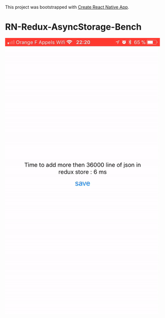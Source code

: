 This project was bootstrapped with [Create React Native App](https://github.com/react-community/create-react-native-app).

# RN-Redux-AsyncStorage-Bench

<img src="./bench.gif" >
